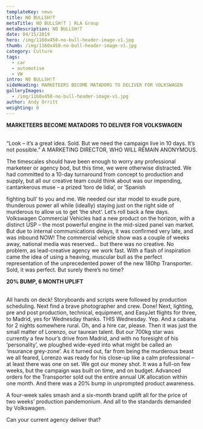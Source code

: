 ```yaml
---
templateKey: news
title: NO BULLSH!T
metaTitle: NO BULLSH!T | RLA Group
metaDescription: NO BULLSH!T
date: 04/15/2019
hero: /img/1160x450-no-bull-header-image-v1.jpg
thumb: /img/1160x450-no-bull-header-image-v1.jpg
category: Culture
tags:
  - car
  - automotive
  - VW
intro: NO BULLSH!T
sideHeading: MARKETEERS BECOME MATADORS TO DELIVER FOR VOLKSWAGEN
galleryImages:
  - /img/1160x450-no-bull-header-image-v1.jpg
author: Andy Orritt
weighting: 0
---
```

<strong>MARKETEERS BECOME MATADORS TO DELIVER FOR VOLKSWAGEN</strong><br><br>

“Look – it’s a great idea. Sold. But we need the campaign live in 10 days. It’s not possible.”
A MARKETING DIRECTOR, WHO WILL REMAIN ANONYMOUS.

The timescales should have been enough to worry any professional marketeer or agency bod, but this time, we were otherwise distracted. We had committed to a 10-day turnaround from concept to production and supply, but all our creative team could think about was our impending, cantankerous muse – a prized ‘toro de lidia’, or ‘Spanish

fighting bull’ to you and me. We needed our star model to exude pure, thunderous power all while (ideally) staying just on the right side of murderous to allow us to get ‘the shot’. Let’s roll back a few days. Volkswagen Commercial Vehicles had a new product on the horizon, with a distinct USP – the most powerful engine in the mid-sized panel van market. But due to internal communications delays, it was confirmed very late, and was inbound NOW! The commercial vehicle show was a couple of weeks away, national media was reserved… but there was no creative. No problem, as lead-creative agency we work fast. With a flash of inspiration came the idea of using a heaving, muscular bull as the perfect representation of the unprecedented power of the new 180hp Transporter. Sold, it was perfect. But surely there’s no time?

<strong>20% BUMP, 6 MONTH UPLIFT</strong><br><br>

All hands on deck! Storyboards and scripts were followed by production scheduling. Next find a brave photographer and crew. Done! Next, lighting, pre and post production, technical, equipment, and EasyJet flights for three, to Madrid, yes for Wednesday thanks. THIS Wednesday. Yep. And a cabana for 2 nights somewhere rural. Oh, and a hire car, please. Then it was just the small matter of Lorenzo, our taurean talent. But our 700kg star was currently a few hour’s drive from Madrid, and with no foresight of his ‘personality’, we ploughed wide-eyed into what might be called an ‘insurance grey-zone’. As it turned out, far from being the murderous beast we all feared, Lorenzo was ready for his close-up like a calm professional – at least there was one on set. We got our money shot. It was a full-on few weeks, but the campaign was built on time, and on budget. Advanced orders for the Transporter sold out the entire annual UK allocation within one month. And there was a 20% bump in unprompted product awareness.

A four-week sales smash and a six-month brand uplift all for the price of two weeks’ production pandemonium. And all to the standards demanded by Volkswagen.

Can your current agency deliver that?
